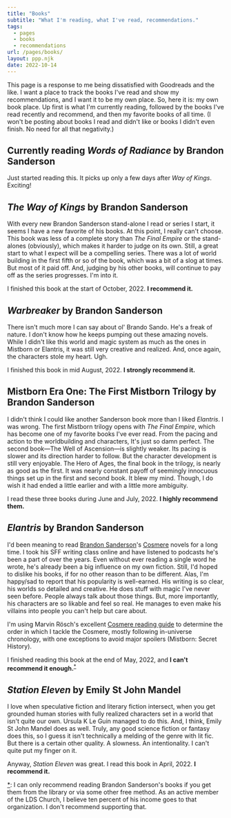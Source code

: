 ```yaml
---
title: "Books"
subtitle: "What I'm reading, what I've read, recommendations."
tags:
  - pages
  - books
  - recommendations
url: /pages/books/
layout: ppp.njk
date: 2022-10-14
---
```


This page is a response to me being dissatisfied with Goodreads and the like. I want a place to track the books I've read and show my recommendations, and I want it to be my own place. So, here it is: my own book place. Up first is what I'm currently reading, followed by the books I've read recently and recommend, and then my favorite books of all time. (I won't be posting about books I read and didn't like or books I didn't even finish. No need for all that negativity.)

## Currently reading *Words of Radiance* by Brandon Sanderson

Just started reading this. It picks up only a few days after *Way of Kings*. Exciting!

## *The Way of Kings* by Brandon Sanderson

With every new Brandon Sanderson stand-alone I read or series I start, it seems I have a new favorite of his books. At this point, I really can't choose. This book was less of a complete story than *The Final Empire* or the stand-alones (obviously), which makes it harder to judge on its own. Still, a great start to what I expect will be a compelling series. There was a lot of world building in the first fifth or so of the book, which was a bit of a slog at times. But most of it paid off. And, judging by his other books, will continue to pay off as the series progresses. I'm into it.

I finished this book at the start of October, 2022. **I recommend it.**

## *Warbreaker* by Brandon Sanderson

There isn't much more I can say about ol' Brando Sando. He's a freak of nature. I don't know how he keeps pumping out these amazing novels. While I didn't like this world and magic system as much as the ones in Mistborn or Elantris, it was still very creative and realized. And, once again, the characters stole my heart. Ugh.

I finished this book in mid August, 2022. **I strongly recommend it.**

## Mistborn Era One: The First Mistborn Trilogy by Brandon Sanderson

I didn't think I could like another Sanderson book more than I liked *Elantris*. I was wrong. The first Mistborn trilogy opens with *The Final Empire*, which has become one of my favorite books I've ever read. From the pacing and action to the worldbuilding and characters, It's just so damn perfect. The second book&mdash;The Well of Ascension&mdash;is slightly weaker. Its pacing is slower and its direction harder to follow. But the character development is still very enjoyable. The Hero of Ages, the final book in the trilogy, is nearly as good as the first. It was nearly constant payoff of seemingly innocuous things set up in the first and second book. It blew my mind. Though, I do wish it had ended a little earlier and with a little more ambiguity.

I read these three books during June and July, 2022. **I highly recommend them.**

## *Elantris* by Brandon Sanderson

I'd been meaning to read [Brandon Sanderson](https://www.brandonsanderson.com/)'s [Cosmere](https://www.brandonsanderson.com/what-is-the-cosmere/) novels for a long time. I took his SFF writing class online and have listened to podcasts he's been a part of over the years. Even without ever reading a single word he wrote, he's already been a big influence on my own fiction. Still, I'd hoped to dislike his books, if for no other reason than to be different. Alas, I'm happy/sad to report that his popularity is well-earned. His writing is so clear, his worlds so detailed and creative. He does stuff with magic I've never seen before. People always talk about those things. But, more importantly, his characters are so likable and feel so real. He manages to even make his villains into people you can't help but care about.

I'm using Marvin Rösch's excellent [Cosmere reading guide](https://17thshard.github.io/reading-order/#/) to determine the order in which I tackle the Cosmere, mostly following in-universe chronology, with one exceptions to avoid major spoilers (Mistborn: Secret History).

I finished reading this book at the end of May, 2022, and **I can't recommend it enough.**<sup><a href=#1down id="1up">*</a></sup>

## *Station Eleven* by Emily St John Mandel

I love when speculative fiction and literary fiction intersect, when you get grounded human stories with fully realized characters set in a world that isn't quite our own. Ursula K Le Guin managed to do this. And, I think, Emily St John Mandel does as well. Truly, any good science fiction or fantasy does this, so I guess it isn't technically a melding of the genre with lit fic. But there is a certain other quality. A slowness. An intentionality. I can't quite put my finger on it.

Anyway, *Station Eleven* was great. I read this book in April, 2022. **I recommend it.**

<footer>

<a href=#1up id="1down">*</a>: I can only recommend reading Brandon Sanderson's books if you get them from the library or via some other free method. As an active member of the LDS Church, I believe ten percent of his income goes to that organization. I don't recommend supporting that.

</footer>
